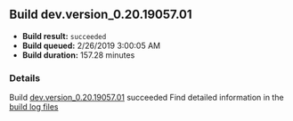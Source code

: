 ## Build dev.version_0.20.19057.01
- **Build result:** `succeeded`
- **Build queued:** 2/26/2019 3:00:05 AM
- **Build duration:** 157.28 minutes
### Details
Build [dev.version_0.20.19057.01](https://winappstudio.visualstudio.com/web/build.aspx?pcguid=a4ef43be-68ce-4195-a619-079b4d9834c2&builduri=vstfs%3a%2f%2f%2fBuild%2fBuild%2f27141) succeeded
Find detailed information in the [build log files](https://uwpctdiags.blob.core.windows.net/buildlogs/dev.version_0.20.19057.01_logs.zip)
